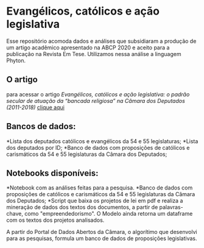 # Evangélicos, católicos e ação legislativa

Esse repositório acomoda dados e análises que subsidiaram a produção de um artigo acadêmico apresentado na ABCP 2020 e aceito para a publicação na Revista Em Tese. Utilizamos nessa análise a linguagem Phyton.

## O artigo 

para acessar o artigo *Evangélicos, católicos e ação legislativa: o padrão secular de atuação da “bancada religiosa” na Câmara dos Deputados (2011-2018)* [clique aqui](https://www.researchgate.net/publication/344889153_Evangelicos_catolicos_e_acao_legislativa_a_atuacao_secular_da_bancada_religiosa_na_Camara_dos_Deputados_2011-2018)

## Bancos de dados:

*Lista dos deputados católicos e evangélicos da 54 e 55 legislaturas;
*Lista dos deputados por ID;
*Banco de dados com proposições de católicos e carismáticos da 54 e 55 legislaturas da Câmara dos Deputados;

## Notebooks disponíveis:

*Notebook com as análises feitas para a pesquisa.
*Banco de dados com proposições de católicos e carismáticos da 54 e 55 legislaturas da Câmara dos Deputados;
*Script que baixa os projetos de lei em pdf e realiza a mineração de dados dos textos dos documentos, a partir de palavras-chave, como "empreendedorismo". O Modelo ainda retorna um dataframe com os textos dos projetos analisados.


A partir do Portal de Dados Abertos da Câmara, o algorítimo que desenvolvi para as pesquisas, formula um banco de dados de proposições legislativas.

